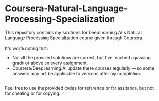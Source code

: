 # Coursera-Natural-Language-Processing-Specialization

This repository contains my solutions for DeepLearning.AI's Natural Language Processing Specialization course given through Coursera. <br />
<br />
It's worth noting that: <br />
- Not all the provided solutions are correct, but I've reached a passing grade or above on every assignment. <br />
- Coursera/DeepLearning.AI update these courses regularly — so some answers may not be applicable to versions after my completion. <br />
<br />
Feel free to use the provided codes for reference or for assitance, but not for cheating or for copying. 
